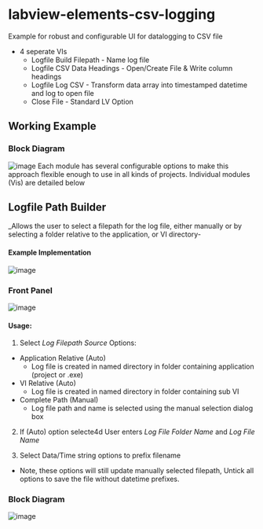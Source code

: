 # labview-elements-csv-logging
Example for robust and configurable UI for datalogging to CSV file
- 4 seperate VIs
  - Logfile Build Filepath - Name log file
  - Logfile CSV Data Headings - Open/Create File & Write column headings
  - Logfile Log CSV - Transform data array into timestamped datetime and log to open file
  - Close File - Standard LV Option


## Working Example
### Block Diagram
![image](https://github.com/ImogenWren/labview-elements-csv-logging/assets/97303986/56b313b9-5057-4dd9-8b45-bba411ff2722)
Each module has several configurable options to make this approach flexible enough to use in all kinds of projects. Individual modules (Vis) are detailed below

## Logfile Path Builder
_Allows the user to select a filepath for the log file, either manually or by selecting a folder relative to the application, or VI directory-
#### Example Implementation
![image](https://github.com/ImogenWren/labview-elements-csv-logging/assets/97303986/652bb8cf-c8bd-4f9e-91aa-6140913db58d)

### Front Panel
![image](https://github.com/ImogenWren/labview-elements-csv-logging/assets/97303986/f6ba3fd9-2eb8-428a-8ed1-a294d38cb7da)
#### Usage:
1. Select _Log Filepath Source_ Options:
  - Application Relative (Auto)
    - Log file is created in named directory in folder containing application (project or .exe)
  - VI Relative (Auto)
    - Log file is created  in named directory in folder containing sub VI
  - Complete Path (Manual)
    - Log file path and name is selected using the manual selection dialog box
      
2. If (Auto) option selecte4d User enters _Log File Folder Name_ and _Log File Name_
   
3. Select Data/Time string options to prefix filename
  - Note, these options will still update manually selected filepath, Untick all options to save the file without datetime prefixes.

### Block Diagram
![image](https://github.com/ImogenWren/labview-elements-csv-logging/assets/97303986/d397a056-8b90-4f4c-882b-c0eaa86f9804)



